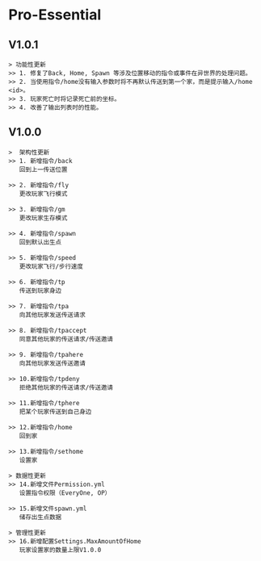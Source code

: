 # Pro-Essential

## V1.0.1

	> 功能性更新
	>> 1. 修复了Back, Home, Spawn 等涉及位置移动的指令或事件在异世界的处理问题。
	>> 2. 当使用指令/home没有输入参数时将不再默认传送到第一个家，而是提示输入/home <id>。
	>> 3. 玩家死亡时将记录死亡前的坐标。
	>> 4. 改善了输出列表时的性能。

## V1.0.0

    >  架构性更新
	>> 1. 新增指令/back
	   回到上一传送位置
		   
	>> 2. 新增指令/fly
	   更改玩家飞行模式
		   
	>> 3. 新增指令/gm
	   更改玩家生存模式
		   
	>> 4. 新增指令/spawn
	   回到默认出生点
		   
	>> 5. 新增指令/speed
	   更改玩家飞行/步行速度
		   
	>> 6. 新增指令/tp
	   传送到玩家身边
		   
	>> 7. 新增指令/tpa
	   向其他玩家发送传送请求
		   
	>> 8. 新增指令/tpaccept
	   同意其他玩家的传送请求/传送邀请
		   
	>> 9. 新增指令/tpahere
	   向其他玩家发送传送邀请
		   
	>> 10.新增指令/tpdeny
	   拒绝其他玩家的传送请求/传送邀请
		   
	>> 11.新增指令/tphere
	   把某个玩家传送到自己身边
		   
	>> 12.新增指令/home
	   回到家
		   
	>> 13.新增指令/sethome
	   设置家
	
	> 数据性更新
	>> 14.新增文件Permission.yml
	   设置指令权限（EveryOne, OP）
		   
	>> 15.新增文件spawn.yml
	   储存出生点数据
	   
	> 管理性更新
	>> 16.新增配置Settings.MaxAmountOfHome
	   玩家设置家的数量上限V1.0.0